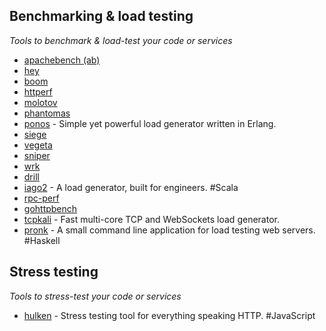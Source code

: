 ## Benchmarking & load testing
*Tools to benchmark & load-test your code or services*

* [apachebench (ab)](http://httpd.apache.org/docs/current/programs/ab.html)
* [hey](https://github.com/rakyll/hey)
* [boom](https://github.com/tarekziade/boom)
* [httperf](https://github.com/httperf/httperf)
* [molotov](https://github.com/loads/molotov)
* [phantomas](https://github.com/macbre/phantomas)
* [ponos](https://github.com/klarna/ponos) - Simple yet powerful load generator written in Erlang.
* [siege](http://www.joedog.org/siege-home/)
* [vegeta](https://github.com/tsenart/vegeta)
* [sniper](https://github.com/btfak/sniper)
* [wrk](https://github.com/wg/wrk)
* [drill](https://github.com/fcsonline/drill)
* [iago2](https://github.com/twitter/iago2) - A load generator, built for engineers. #Scala
* [rpc-perf](https://github.com/twitter/rpc-perf)
* [gohttpbench](https://github.com/parkghost/gohttpbench)
* [tcpkali](https://github.com/satori-com/tcpkali) - Fast multi-core TCP and WebSockets load generator.
* [pronk](https://github.com/bos/pronk) - A small command line application for load testing web servers. #Haskell

## Stress testing
*Tools to stress-test your code or services*

* [hulken](https://github.com/hellgrenj/hulken) - Stress testing tool for everything speaking HTTP. #JavaScript
